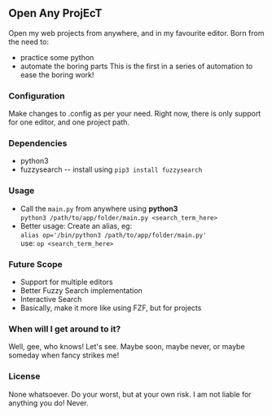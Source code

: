 ## Open Any ProjEcT
Open my web projects from anywhere, and in my favourite editor. 
Born from the need to:
* practice some python
* automate the boring parts
This is the first in a series of automation to ease the boring work!

### Configuration
Make changes to .config as per your need. 
Right now, there is only support for one editor, and one project path. 

### Dependencies
* python3
* fuzzysearch -- install using `pip3 install fuzzysearch`


### Usage
* Call the `main.py` from anywhere using **python3**<br>
	`python3 /path/to/app/folder/main.py <search_term_here>`
* Better usage: Create an alias, eg:<br> 
	`alias op='/bin/python3 /path/to/app/folder/main.py'`
	<br>use: `op <search_term_here>`

### Future Scope
* Support for multiple editors
* Better Fuzzy Search implementation
* Interactive Search
* Basically, make it more like using FZF, but for projects

### When will I get around to it?
Well, gee, who knows! Let's see. Maybe soon, maybe never, or maybe someday when fancy strikes me!

### License
None whatsoever. Do your worst, but at your own risk. I am not liable for anything you do! Never. 
